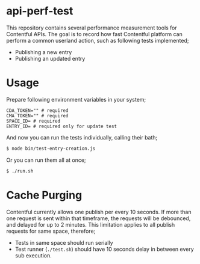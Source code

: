 # api-perf-test

This repository contains several performance measurement tools for Contentful APIs. The goal is to record how fast Contentful platform can perform a common userland action, such as following tests implemented;

* Publishing a new entry
* Publishing an updated entry

# Usage

Prepare following environment variables in your system;

```
CDA_TOKEN="" # required
CMA_TOKEN="" # required
SPACE_ID= # required
ENTRY_ID= # required only for update test
```

And now you can run the tests individually, calling their bath;

```bash
$ node bin/test-entry-creation.js
```

Or you can run them all at once;

```bash
$ ./run.sh
```

# Cache Purging

Contentful currently allows one publish per every 10 seconds. If more than one request is sent within that timeframe, the requests will be debounced, and delayed for up to 2 minutes. This limitation applies to all publish requests for same space, therefore;

* Tests in same space should run serially
* Test runner (`./test.sh`) should have 10 seconds delay in between every sub execution.
